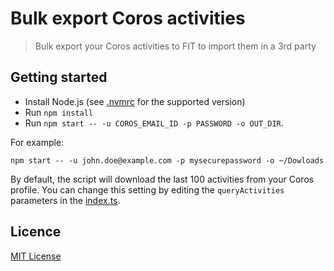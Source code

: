 # Bulk export Coros activities

> Bulk export your Coros activities to FIT to import them in a 3rd party

## Getting started

- Install Node.js (see [.nvmrc](.nvmrc) for the supported version)
- Run `npm install`
- Run `npm start -- -u COROS_EMAIL_ID -p PASSWORD -o OUT_DIR`.

For example:

```shell
npm start -- -u john.doe@example.com -p mysecurepassword -o ~/Dowloads
```

By default, the script will download the last 100 activities from your Coros profile. You can change this setting by
editing the `queryActivities` parameters in the [index.ts](src/index.ts).

## Licence

[MIT License](LICENSE.md)
